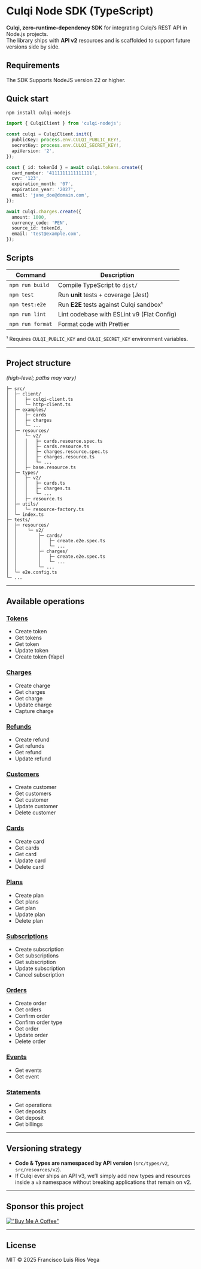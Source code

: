 # Culqi Node SDK (TypeScript)

**Culqi, zero-runtime-dependency SDK** for integrating Culqi’s REST API in
Node.js projects.  
The library ships with **API v2** resources and is scaffolded to support future
versions side by side.

## Requirements

The SDK Supports NodeJS version 22 or higher.

## Quick start

```bash
npm install culqi-nodejs
```

```ts
import { CulqiClient } from 'culqi-nodejs';

const culqi = CulqiClient.init({
  publicKey: process.env.CULQI_PUBLIC_KEY!,
  secretKey: process.env.CULQI_SECRET_KEY!,
  apiVersion: '2',
});

const { id: tokenId } = await culqi.tokens.create({
  card_number: '4111111111111111',
  cvv: '123',
  expiration_month: '07',
  expiration_year: '2027',
  email: 'jane_doe@domain.com',
});

await culqi.charges.create({
  amount: 1000,
  currency_code: 'PEN',
  source_id: tokenId,
  email: 'test@example.com',
});
```

## Scripts

| Command          | Description                                |
| ---------------- | ------------------------------------------ |
| `npm run build`  | Compile TypeScript to `dist/`              |
| `npm test`       | Run **unit** tests + coverage (Jest)       |
| `npm test:e2e`   | Run **E2E** tests against Culqi sandbox¹   |
| `npm run lint`   | Lint codebase with ESLint v9 (Flat Config) |
| `npm run format` | Format code with Prettier                  |

¹ Requires `CULQI_PUBLIC_KEY` and `CULQI_SECRET_KEY` environment variables.

---

## Project structure

_(high-level; paths may vary)_

```
├─ src/
│  ├─ client/
│  │   ├─ culqi-client.ts
│  │   └─ http-client.ts
│  ├─ examples/
│  │   ├─ cards
│  │   ├─ charges
│  │   └─ ...
│  ├─ resources/
│  │   └─ v2/
│  │   │   ├─ cards.resource.spec.ts
│  │   │   ├─ cards.resource.ts
│  │   │   ├─ charges.resource.spec.ts
│  │   │   ├─ charges.resource.ts
│  │   │   └─ ...
│  │   ├─ base.resource.ts
│  ├─ types/
│  │   ├─ v2/
│  │   │   ├─ cards.ts
│  │   │   ├─ charges.ts
│  │   │   └─ ...
│  │   ├─ resource.ts
│  ├─ utils/
│  │   └─ resource-factory.ts
│  └─ index.ts
├─ tests/
│  ├─ resources/
│  │    └─ v2/
│  │        ├─ cards/
│  │        │   ├─ create.e2e.spec.ts
│  │        │   └─ ...
│  │        ├─ charges/
│  │        │   ├─ create.e2e.spec.ts
│  │        │   └─ ...
│  │        └─ ...
│  └─ e2e.config.ts
└─ ...
```

---

## Available operations

### [Tokens](https://github.com/iscodex/culqi-nodejs/tree/main/src/examples/tokens)

- Create token
- Get tokens
- Get token
- Update token
- Create token (Yape)

### [Charges](https://github.com/iscodex/culqi-nodejs/tree/main/src/examples/charges)

- Create charge
- Get charges
- Get charge
- Update charge
- Capture charge

### [Refunds](https://github.com/iscodex/culqi-nodejs/tree/main/src/examples/refunds)

- Create refund
- Get refunds
- Get refund
- Update refund

### [Customers](https://github.com/iscodex/culqi-nodejs/tree/main/src/examples/customers)

- Create customer
- Get customers
- Get customer
- Update customer
- Delete customer

### [Cards](https://github.com/iscodex/culqi-nodejs/tree/main/src/examples/cards)

- Create card
- Get cards
- Get card
- Update card
- Delete card

### [Plans](https://github.com/iscodex/culqi-nodejs/tree/main/src/examples/plans)

- Create plan
- Get plans
- Get plan
- Update plan
- Delete plan

### [Subscriptions](https://github.com/iscodex/culqi-nodejs/tree/main/src/examples/subscriptions)

- Create subscription
- Get subscriptions
- Get subscription
- Update subscription
- Cancel subscription

### [Orders](https://github.com/iscodex/culqi-nodejs/tree/main/src/examples/orders)

- Create order
- Get orders
- Confirm order
- Confirm order type
- Get order
- Update order
- Delete order

### [Events](https://github.com/iscodex/culqi-nodejs/tree/main/src/examples/events)

- Get events
- Get event

### [Statements](https://github.com/iscodex/culqi-nodejs/tree/main/src/examples/statements)

- Get operations
- Get deposits
- Get deposit
- Get billings

---

## Versioning strategy

- **Code & Types are namespaced by API version** (`src/types/v2`, `src/resources/v2`).
- If Culqi ever ships an API v3, we’ll simply add new types and resources inside a `v3` namespace without breaking applications that remain on v2.

---

## Sponsor this project

[!["Buy Me A Coffee"](https://www.buymeacoffee.com/assets/img/custom_images/orange_img.png)](https://coff.ee/alckordevd)

---

## License

MIT © 2025 Francisco Luis Rios Vega
